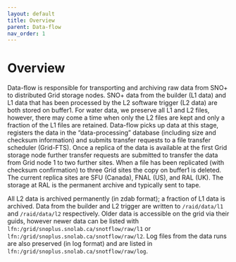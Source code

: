 ```yaml
---
layout: default
title: Overview
parent: Data-flow
nav_order: 1
---
```


# Overview

Data-flow is responsible for transporting and archiving raw data from SNO+ to distributed Grid storage nodes. SNO+ data from the builder (L1 data) and L1 data that has been processed by the L2 software trigger (L2 data) are both stored on buffer1. For water data, we preserve all L1 and L2 files, however, there may come a time when only the L2 files are kept and only a fraction of the L1 files are retained. Data-flow picks up data at this stage, registers the data in the “data-processing” database (including size and checksum information) and submits transfer requests to a file transfer scheduler (Grid-FTS). Once a replica of the data is available at the first Grid storage node further transfer requests are submitted to transfer the data from Grid node 1 to two further sites. When a file has been replicated (with checksum confirmation) to three Grid sites the copy on buffer1 is deleted. The current replica sites are SFU (Canada), FNAL (US), and RAL (UK). The storage at RAL is the permanent archive and typically sent to tape.

All L2 data is archived permanently (in zdab format); a fraction of L1 data is archived. Data from the builder and L2 trigger are written to `/raid/data/l1` and `/raid/data/l2` respectively. Older data is accessible on the grid via their guids, however newer data can be listed with `lfn:/grid/snoplus.snolab.ca/snotflow/raw/l1` or `lfn:/grid/snoplus.snolab.ca/snotflow/raw/l2`. Log files from the data runs are also preserved (in log format) and are listed in `lfn:/grid/snoplus.snolab.ca/snotflow/raw/log`.
